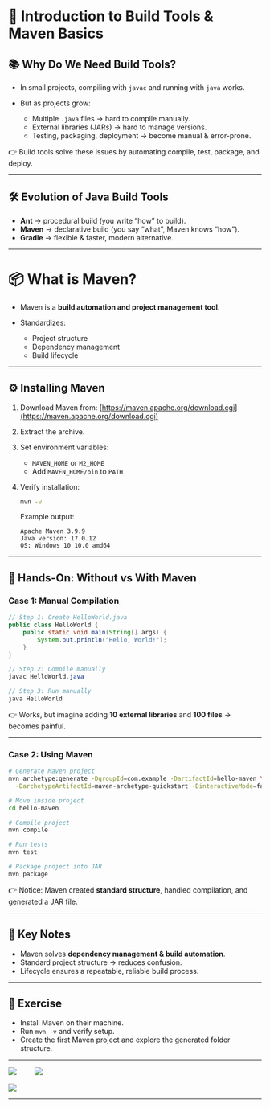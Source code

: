 # 🚀 Introduction to Build Tools & Maven Basics

## 📚 Why Do We Need Build Tools?

* In small projects, compiling with `javac` and running with `java` works.
* But as projects grow:

    * Multiple `.java` files → hard to compile manually.
    * External libraries (JARs) → hard to manage versions.
    * Testing, packaging, deployment → become manual & error-prone.

👉 Build tools solve these issues by automating compile, test, package, and deploy.

---

## 🛠 Evolution of Java Build Tools

* **Ant** → procedural build (you write “how” to build).
* **Maven** → declarative build (you say “what”, Maven knows “how”).
* **Gradle** → flexible & faster, modern alternative.

---

# 📦 What is Maven?

* Maven is a **build automation and project management tool**.
* Standardizes:

    * Project structure
    * Dependency management
    * Build lifecycle

---

## ⚙️ Installing Maven

1. Download Maven from: [https://maven.apache.org/download.cgi](https://maven.apache.org/download.cgi)
2. Extract the archive.
3. Set environment variables:

    * `MAVEN_HOME` or `M2_HOME`
    * Add `MAVEN_HOME/bin` to `PATH`
4. Verify installation:

   ```bash
   mvn -v
   ```

    Example output:

   ```
   Apache Maven 3.9.9
   Java version: 17.0.12
   OS: Windows 10 10.0 amd64
   ```

---

## 🧪 Hands-On: Without vs With Maven

### Case 1: Manual Compilation

```java
// Step 1: Create HelloWorld.java
public class HelloWorld {
    public static void main(String[] args) {
        System.out.println("Hello, World!");
    }
}

// Step 2: Compile manually
javac HelloWorld.java

// Step 3: Run manually
java HelloWorld
```

👉 Works, but imagine adding **10 external libraries** and **100 files** → becomes painful.

---

### Case 2: Using Maven

```bash
# Generate Maven project
mvn archetype:generate -DgroupId=com.example -DartifactId=hello-maven \
  -DarchetypeArtifactId=maven-archetype-quickstart -DinteractiveMode=false

# Move inside project
cd hello-maven

# Compile project
mvn compile

# Run tests
mvn test

# Package project into JAR
mvn package
```

👉 Notice: Maven created **standard structure**, handled compilation, and generated a JAR file.

---

## 📌 Key Notes

* Maven solves **dependency management & build automation**.
* Standard project structure → reduces confusion.
* Lifecycle ensures a repeatable, reliable build process.

---

## 📝 **Exercise**

* Install Maven on their machine.
* Run `mvn -v` and verify setup.
* Create the first Maven project and explore the generated folder structure.

---

<div>

[![](https://img.shields.io/badge/Prev-⬅️-caddd6?style=for-the-badge&labelColor=caddd6)](../README.md) 
&emsp;&emsp; 
[![](https://img.shields.io/badge/Next-➡️-caddd6?style=for-the-badge&labelColor=caddd6)](02-MVN_STRUCTURE.md)

</div>

[![](https://img.shields.io/badge/Back_To_Intro-🔙-d6cadd?style=for-the-badge&labelColor=d6cadd)](../README.md)

---
